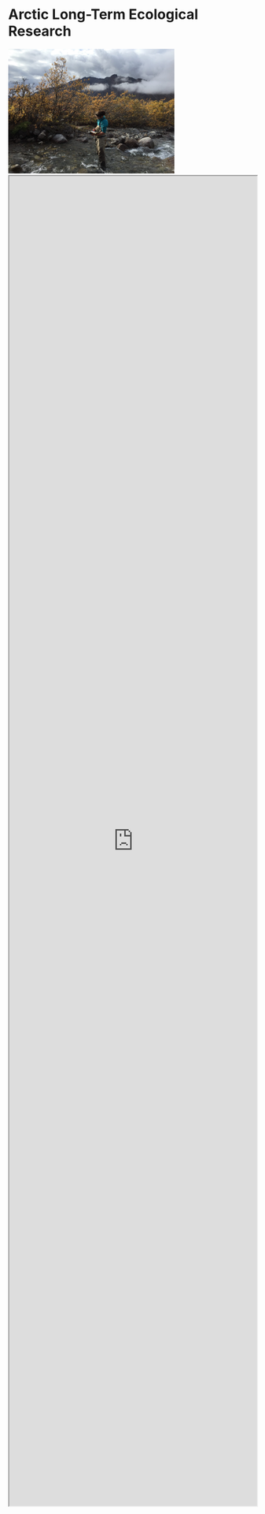 # Arctic Long-Term Ecological Research

<img src=".\images\Frances_Trevor_Arctic-LTER.jpg" alt="Frances_Trevor_Arctic-LTER" style="zoom:33%;" />
<iframe loading="lazy" src="https://LTER-ARC.github.io/ezCatalog/public/arc-data-catalog.html" scrolling="no" allow="fullscreen" width="100%" height="2700px"></iframe>
